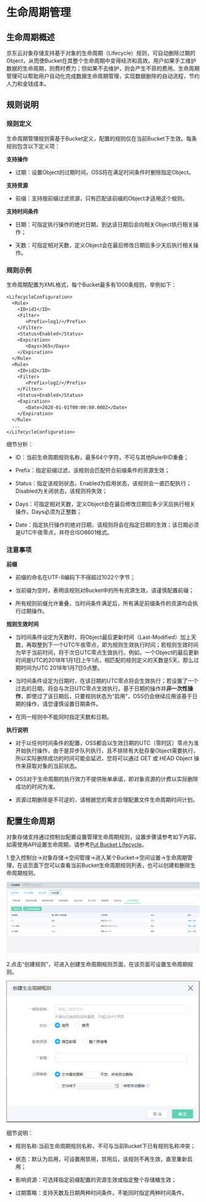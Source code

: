# 生命周期管理

## 生命周期概述

京东云对象存储支持基于对象的生命周期（Lifecycle）规则，可自动删除过期的Object，从而使Bucket在其整个生命周期中变得经济和高效。用户如果手工维护数据的生命周期，则费时费力；但如果不去维护，则会产生不菲的费用。生命周期管理可以帮助用户自动化完成数据生命周期管理，实现数据删除的自动流程，节约人力和金钱成本。

## 规则说明

### 规则定义

生命周期管理规则需基于Bucket定义，配置的规则仅在当前Bucket下生效。每条规则包含以下定义项：

**支持操作**

 - 过期：设置Object的过期时间，OSS将在满足时间条件时删除指定Object。

**支持资源**

 - 前缀：支持按前缀过滤资源，只有匹配该前缀的Object才适用这个规则。

**支持时间条件**

 - 日期：可指定执行操作的绝对日期，到达该日期后会向相关Object执行相关操作；
 
 - 天数：可指定相对天数，定义Object会在最后修改日期后多少天后执行相关操作。

### 规则示例

生命周期配置为XML格式，每个Bucket最多有1000条规则，举例如下：

```
<LifecycleConfiguration>
  <Rule>
    <ID>id1</ID>
    <Filter>
       <Prefix>log1/</Prefix>
    </Filter>
    <Status>Enabled</Status>
    <Expiration>
       <Days>365</Days>
    </Expiration>
  </Rule>
  <Rule>
    <ID>id2</ID>
    <Filter>
       <Prefix>log2/</Prefix>
    </Filter>
    <Status>Enabled</Status>
    <Expiration>
       <Date>2020-01-01T00:00:00.000Z</Date>
    </Expiration>
  </Rule>  
  ...
</LifecycleConfiguration>
```

细节分析：

 - ID：当前生命周期规则名称，最多64个字符，不可与其他Rule中ID重叠；
 
 - Prefix：指定前缀过滤，该规则会匹配符合前缀条件的资源生效；

 - Status：指定该规则状态，Enabled为启用状态，该规则会一直匹配执行；Disabled为关闭状态，该规则将失效；

 - Days：可指定相对天数，定义Object会在最后修改日期后多少天后执行相关操作，Days必须为正整数；
 
 - Date：指定执行操作的绝对日期，该规则将会在指定日期的生效；该日期必须是UTC午夜零点，并符合ISO8601格式。

### 注意事项

**前缀**

 - 前缀的命名在UTF-8编码下不得超过1022个字节；
 
 - 当前缀为空时，表明该规则对Bucket中的所有资源生效，请谨慎配置前缀；
 
 - 所有规则前缀允许重叠，当时间条件满足后，所有满足前缀条件的资源均会执行过期操作。
 
**规则生效时间**
 
 - 当时间条件设定为天数时，将Object最后更新时间（Last-Modified）加上天数，再取整到下一个UTC午夜零点，即为规则生效执行时间；若规则生效时间为早于当前时间，将于次日UTC零点生效执行。例如，一个Object的最后更新时间是UTC的2018年1月1日上午1点，相匹配的规则定义的天数是5天，那么过期时间为UTC 2018年1月7日0点整。

 - 当时间条件设定为日期时，在该日期的UTC零点将会生效执行；若设置了一个过去的日期，将会与次日UTC零点生效执行。基于日期的操作并**非一次性操作**，即使过了该日期后，只要规则状态为“启用”，OSS仍会继续应用该基于日期的操作，请您谨慎设置日期条件。
 
 - 在同一规则中不能同时指定天数和日期。
 
 **执行说明**
 
 - 对于以任何时间条件的配置，OSS都会以生效日期的UTC（零时区）零点为准开始执行操作，由于是异步队列执行，且不排除有大批存量Object需要执行，所以实际删除成功的时间可能会延迟，您将可以通过 GET 或 HEAD Object 操作来获取对象的当前状态。
 
 - OSS对于生命周期的执行效力不提供账单承诺，即对象资源的计费以实际删除成功的时间为准。
 
 - 资源过期删除是不可逆的，请根据您的需求合理配置文件生命周期时间计划。

## 配置生命周期

对象存储支持通过控制台配置设置管理生命周期规则，设置步骤请参考如下内容。如需使用API设置生命周期，请参考[Put Bucket Lifecycle]()。

1.登入控制台->对象存储->空间管理->进入某个Bucket->空间设置->生命周期管理，在该页面下您可以查看当前Bucket生命周期规则列表，也可以创建和删除生命周期规则。

![生命周期规则列表](../../../../../image/Object-Storage-Service/OSS-105.png)

2.点击“创建规则”，可进入创建生命周期规则页面，在该页面可设置生命周期规则。

![创建生命周期规则](../../../../../image/Object-Storage-Service/OSS-106.png)

细节说明：

 - 规则名称:当前生命周期规则名称，不可与当前Bucket下已有规则名称冲突；
 
 - 状态：默认为启用，可设置用禁用，禁用后，该规则不再生效，直至重新启用；
 
 - 影响资源：可选择指定前缀配置的资源生效或指定整个存储桶生效；
 
 - 过期策略：支持天数及日期两种时间条件，不能同时指定两种时间条件。
 
